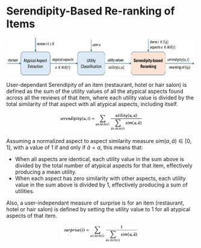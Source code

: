 # Serendipity-Based Re-ranking of Items

<p align="center">
  <img src="pipeline3.png" height="100">
</p>

User-dependant Serendipity of an item (restaurant, hotel or hair salon) is defined as the sum of the utility values of all the atypical aspects found across all the reviews of that item, where each utility value is divided by the total similarity of that aspect with all atypical aspects, including itself.

<p align="center">
  <img src="serendipity_function.png" height="50">
</p>

Assuming a normalized aspect to aspect similarity measure $sim(a, \hat{a}) \in [0,1]$, with a value of 1 if and only if $\hat{a} = a$, this means that:
- When all aspects are identical, each utility value in the sum above is divided by the total number of atypical aspects for that item, effectively producing a mean utility.
- When each aspect has zero similarity with other aspects, each utility value in the sum above is divided by 1, effectively producing a sum of utilities.

Also, a user-independant measure of surprise is for an item (restaurant, hotel or hair salon) is defined by setting the utility value to 1 for all atypical aspects of that item.

<p align="center">
  <img src="surprise_function.png" height="50">
</p>
